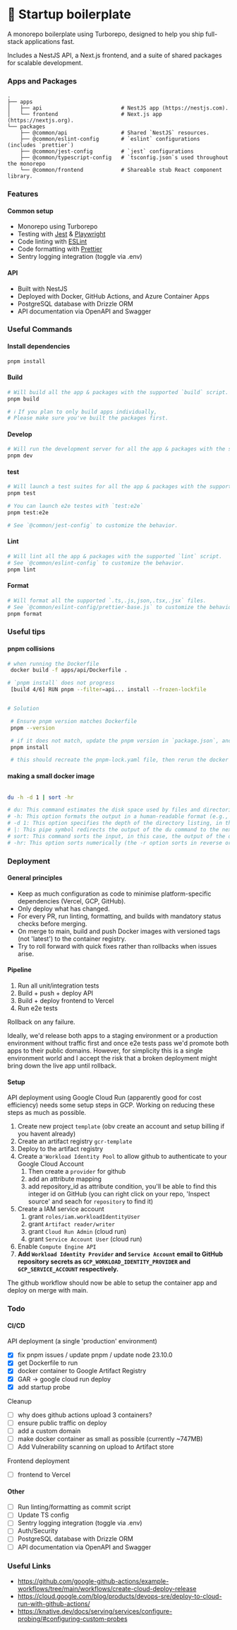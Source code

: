 # 🚀 Startup boilerplate

A monorepo boilerplate using Turborepo, designed to help you ship full-stack applications fast.

Includes a NestJS API, a Next.js frontend, and a suite of shared packages for scalable development.

### Apps and Packages

    .
    ├── apps
    │   ├── api                         # NestJS app (https://nestjs.com).
    │   └── frontend                    # Next.js app (https://nextjs.org).
    └── packages
        ├── @common/api                 # Shared `NestJS` resources.
        ├── @common/eslint-config       # `eslint` configurations (includes `prettier`)
        ├── @common/jest-config         # `jest` configurations
        ├── @common/typescript-config   # `tsconfig.json`s used throughout the monorepo
        └── @common/frontend            # Shareable stub React component library.

### Features

#### Common setup

- Monorepo using Turborepo
- Testing with [Jest](https://jestjs.io/) & [Playwright](https://playwright.dev/)
- Code linting with [ESLint](https://eslint.org/)
- Code formatting with [Prettier](https://prettier.io)
- Sentry logging integration (toggle via .env)

#### API

- Built with NestJS
- Deployed with Docker, GitHub Actions, and Azure Container Apps
- PostgreSQL database with Drizzle ORM
- API documentation via OpenAPI and Swagger

### Useful Commands

#### Install dependencies

```bash
pnpm install
```

#### Build

```bash
# Will build all the app & packages with the supported `build` script.
pnpm build

# ℹ️ If you plan to only build apps individually,
# Please make sure you've built the packages first.
```

#### Develop

```bash
# Will run the development server for all the app & packages with the supported `dev` script.
pnpm dev
```

#### test

```bash
# Will launch a test suites for all the app & packages with the supported `test` script.
pnpm test

# You can launch e2e testes with `test:e2e`
pnpm test:e2e

# See `@common/jest-config` to customize the behavior.
```

#### Lint

```bash
# Will lint all the app & packages with the supported `lint` script.
# See `@common/eslint-config` to customize the behavior.
pnpm lint
```

#### Format

```bash
# Will format all the supported `.ts,.js,json,.tsx,.jsx` files.
# See `@common/eslint-config/prettier-base.js` to customize the behavior.
pnpm format
```

### Useful tips

#### pnpm collisions

```bash
# when running the Dockerfile
 docker build -f apps/api/Dockerfile .

# `pnpm install` does not progress
 [build 4/6] RUN pnpm --filter=api... install --frozen-lockfile


# Solution

 # Ensure pnpm version matches Dockerfile
 pnpm --version

 # if it does not match, update the pnpm version in `package.json`, and run
 pnpm install

 # this should recreate the pnpm-lock.yaml file, then rerun the docker build command
```

#### making a small docker image

```bash

du -h -d 1 | sort -hr

# du: This command estimates the disk space used by files and directories.
# -h: This option formats the output in a human-readable format (e.g., KB, MB, GB).
# -d 1: This option specifies the depth of the directory listing, in this case, only listing the immediate subdirectories (level 1).
# |: This pipe symbol redirects the output of the du command to the next command.
# sort: This command sorts the input, in this case, the output of the du command.
# -hr: This option sorts numerically (the -r option sorts in reverse order, so largest to smallest).

```

### Deployment

#### General principles

- Keep as much configuration as code to minimise platform-specific dependencies (Vercel, GCP, GitHub).
- Only deploy what has changed.
- For every PR, run linting, formatting, and builds with mandatory status checks before merging.
- On merge to main, build and push Docker images with versioned tags (not 'latest') to the container registry.
- Try to roll forward with quick fixes rather than rollbacks when issues arise.

#### Pipeline

1. Run all unit/integration tests
2. Build + push + deploy API
3. Build + deploy frontend to Vercel
4. Run e2e tests

Rollback on any failure.

Ideally, we'd release both apps to a staging environment or a production environment without traffic first and once e2e tests pass we'd promote both apps to their public domains. However, for simplicity this is a single environment world and I accept the risk that a broken deployment might bring down the live app until rollback.

#### Setup

API deployment using Google Cloud Run (apparently good for cost efficiency) needs some setup steps in GCP. Working on reducing these steps as much as possible.

1. Create new project `template` (obv create an account and setup billing if you havent already)
2. Create an artifact registry `gcr-template`
3. Deploy to the artifact registry
4. Create a`'Workload Identity Pool` to allow github to authenticate to your Google Cloud Account
   1. Then create a `provider` for github
   2. add an attribute mapping
   3. add repository_id as attribute condition, you'll be able to find this integer id on GitHub (you can right click on your repo, 'Inspect source' and seach for `repository` to find it)
5. Create a IAM service account
   1. grant `roles/iam.workloadIdentityUser`
   2. grant `Artifact reader/writer`
   3. grant `Cloud Run Admin` (cloud run)
   4. grant `Service Account User` (cloud run)
6. Enable `Compute Engine API`
7. **Add `Workload Identity Provider` and `Service Account` email to GitHub repository secrets as `GCP_WORKLOAD_IDENTITY_PROVIDER` and `GCP_SERVICE_ACCOUNT` respectively.**

The github workflow should now be able to setup the container app and deploy on merge with main.

### Todo

#### CI/CD

API deployment (a single 'production' environment)

- [x] fix pnpm issues / update pnpm / update node 23.10.0
- [x] get Dockerfile to run
- [x] docker container to Google Artifact Registry
- [x] GAR -> google cloud run deploy
- [x] add startup probe

Cleanup

- [ ] why does github actions upload 3 containers?
- [ ] ensure public traffic on deploy
- [ ] add a custom domain
- [ ] make docker container as small as possible (currently ~747MB)
- [ ] Add Vulnerability scanning on upload to Artifact store

Frontend deployment

- [ ] frontend to Vercel

#### Other

- [ ] Run linting/formatting as commit script
- [ ] Update TS config
- [ ] Sentry logging integration (toggle via .env)
- [ ] Auth/Security
- [ ] PostgreSQL database with Drizzle ORM
- [ ] API documentation via OpenAPI and Swagger

### Useful Links

- https://github.com/google-github-actions/example-workflows/tree/main/workflows/create-cloud-deploy-release
- https://cloud.google.com/blog/products/devops-sre/deploy-to-cloud-run-with-github-actions/
- https://knative.dev/docs/serving/services/configure-probing/#configuring-custom-probes
